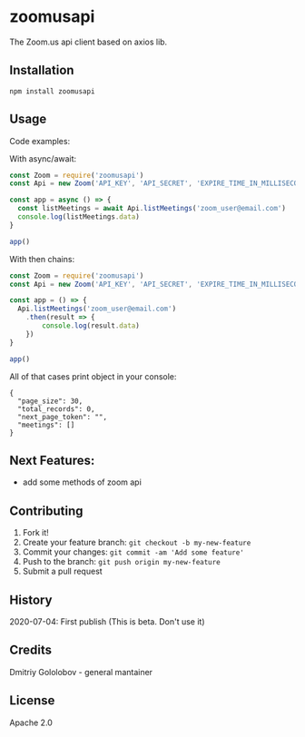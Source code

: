 # zoomusapi
The Zoom.us api client based on axios lib.

## Installation

`npm install zoomusapi`

## Usage

Code examples:

With async/await:
```javascript
const Zoom = require('zoomusapi')
const Api = new Zoom('API_KEY', 'API_SECRET', 'EXPIRE_TIME_IN_MILLISECONDS')

const app = async () => {
  const listMeetings = await Api.listMeetings('zoom_user@email.com')
  console.log(listMeetings.data)
}

app()
```

With then chains:
```javascript
const Zoom = require('zoomusapi')
const Api = new Zoom('API_KEY', 'API_SECRET', 'EXPIRE_TIME_IN_MILLISECONDS')

const app = () => {
  Api.listMeetings('zoom_user@email.com')
    .then(result => {
        console.log(result.data)
    })
}

app()
```

All of that cases print object in your console:
```json5
{
  "page_size": 30,
  "total_records": 0,
  "next_page_token": "",
  "meetings": []
}
```
## Next Features:
- add some methods of zoom api

## Contributing

1. Fork it!
2. Create your feature branch: `git checkout -b my-new-feature`
3. Commit your changes: `git commit -am 'Add some feature'`
4. Push to the branch: `git push origin my-new-feature`
5. Submit a pull request

## History
2020-07-04: First publish (This is beta. Don't use it)

## Credits
Dmitriy Gololobov - general mantainer

## License
Apache 2.0